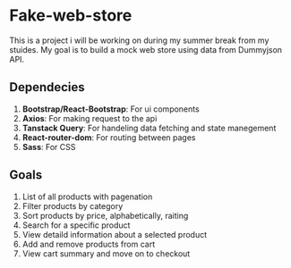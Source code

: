 # Fake-web-store

This is a project i will be working on during my summer break from my stuides. My goal is to build a mock web store using data from Dummyjson API.

## Dependecies

1. **Bootstrap/React-Bootstrap**: For ui components
2. **Axios**: For making request to the api
3. **Tanstack Query**: For handeling data fetching and state manegement
4. **React-router-dom**: For routing between pages
5. **Sass**: For CSS

## Goals

1. List of all products with pagenation
2. Filter products by category
3. Sort products by price, alphabetically, raiting
4. Search for a specific product
5. View detaild information about a selected product
6. Add and remove products from cart
7. View cart summary and move on to checkout
